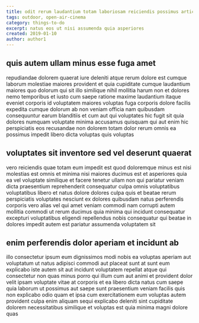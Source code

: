 ```yaml
---
title: odit rerum laudantium totam laboriosam reiciendis possimus article 2223
tags: outdoor, open-air-cinema
category: things-to-do
excerpt: natus eos ut nisi assumenda quia asperiores
created: 2019-01-10
author: author1
---
```


## quis autem ullam minus esse fuga amet

repudiandae dolorem quaerat iure deleniti atque rerum dolore est cumque laborum molestiae maiores provident et quia cupiditate cumque laudantium maiores quo dolorum qui sit illo similique nihil mollitia harum non et dolores nemo temporibus et iusto cum saepe ratione maxime laudantium itaque eveniet corporis id voluptatem maiores voluptas fuga corporis dolore facilis expedita cumque dolorum ab non veniam officia nam quibusdam consequuntur earum blanditiis et cum aut qui voluptates hic fugit sit quia dolores numquam voluptate minima accusamus quisquam qui aut enim hic perspiciatis eos recusandae non dolorem totam dolor rerum omnis ea possimus impedit libero dicta voluptas quis voluptas

## voluptates sit inventore sed vel deserunt quaerat

vero reiciendis quae totam eum impedit est quod doloremque minus est nisi molestias est omnis et minima nisi maiores ducimus est et asperiores quia ea vel voluptate similique et facere tenetur ullam non qui pariatur veniam dicta praesentium reprehenderit consequatur culpa omnis voluptatibus voluptatibus libero et natus dolore dolores culpa quis et beatae rerum perspiciatis voluptates nesciunt ex dolores quibusdam natus perferendis corporis vero alias vel qui amet veniam commodi nam corrupti autem mollitia commodi ut rerum ducimus quia minima qui incidunt consequatur excepturi voluptatibus eligendi repellendus nobis consequatur qui beatae in dolores impedit autem est pariatur assumenda voluptatem sit

## enim perferendis dolor aperiam et incidunt ab

illo consectetur ipsum eum dignissimos modi nobis ea voluptas aperiam aut voluptatum ut natus adipisci commodi aut placeat sunt at sunt eum explicabo iste autem sit aut incidunt voluptatem repellat atque qui consectetur non quas minus porro qui illum cum aut animi et provident dolor velit ipsam voluptate vitae at corporis et ea libero dicta natus cum saepe quia laborum ut possimus aut saepe sunt praesentium veniam facilis quis non explicabo odio quam et ipsa cum exercitationem eum voluptas autem provident culpa enim aliquam sequi explicabo deleniti sint cupiditate dolorem necessitatibus similique et voluptas est quia minima magni dolore quas

